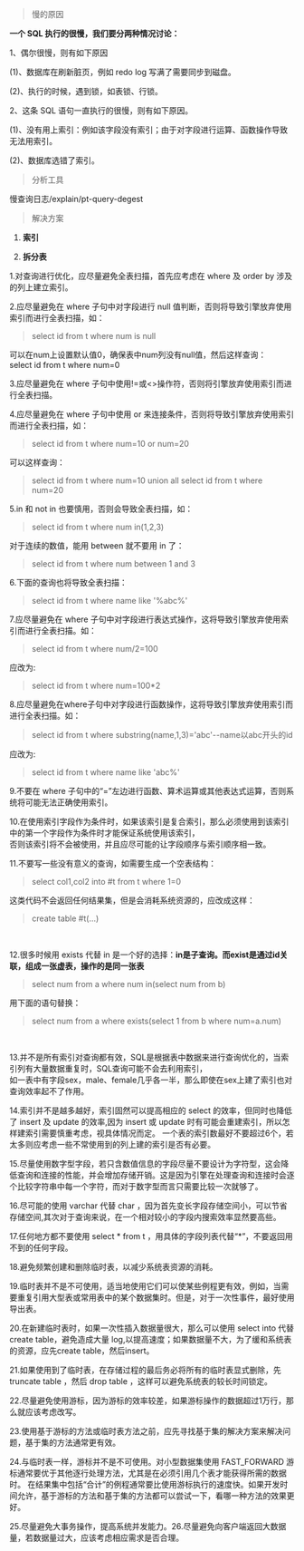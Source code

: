 > 慢的原因

**一个 SQL 执行的很慢，我们要分两种情况讨论：**

1、偶尔很慢，则有如下原因

(1)、数据库在刷新脏页，例如 redo log 写满了需要同步到磁盘。

(2)、执行的时候，遇到锁，如表锁、行锁。

2、这条 SQL 语句一直执行的很慢，则有如下原因。

(1)、没有用上索引：例如该字段没有索引；由于对字段进行运算、函数操作导致无法用索引。

(2)、数据库选错了索引。



>分析工具

慢查询日志/explain/pt-query-degest



> 解决方案

1. **索引**

2. **拆分表**

1.对查询进行优化，应尽量避免全表扫描，首先应考虑在 where 及 order by 涉及的列上建立索引。	
	
2.应尽量避免在 where 子句中对字段进行 null 值判断，否则将导致引擎放弃使用索引而进行全表扫描，如：	

> select id from t where num is null	

可以在num上设置默认值0，确保表中num列没有null值，然后这样查询：	
select id from t where num=0	
	
3.应尽量避免在 where 子句中使用!=或<>操作符，否则将引擎放弃使用索引而进行全表扫描。	
	
4.应尽量避免在 where 子句中使用 or 来连接条件，否则将导致引擎放弃使用索引而进行全表扫描，如：	

> select id from t where num=10 or num=20	

可以这样查询：	

> select id from t where num=10	
> union all	
> select id from t where num=20	
> 	

5.in 和 not in 也要慎用，否则会导致全表扫描，如：	

> select id from t where num in(1,2,3)	

对于连续的数值，能用 between 就不要用 in 了：	

> select id from t where num between 1 and 3	



6.下面的查询也将导致全表扫描：	

> select id from t where name like '%abc%'	



7.应尽量避免在 where 子句中对字段进行表达式操作，这将导致引擎放弃使用索引而进行全表扫描。如：	

> select id from t where num/2=100	

应改为:	

> select id from t where num=100*2		



8.应尽量避免在where子句中对字段进行函数操作，这将导致引擎放弃使用索引而进行全表扫描。如：	

> select id from t where substring(name,1,3)='abc'--name以abc开头的id

应改为:	

> select id from t where name like 'abc%'		



9.不要在 where 子句中的“=”左边进行函数、算术运算或其他表达式运算，否则系统将可能无法正确使用索引。	
	
10.在使用索引字段作为条件时，如果该索引是复合索引，那么必须使用到该索引中的第一个字段作为条件时才能保证系统使用该索引，	
否则该索引将不会被使用，并且应尽可能的让字段顺序与索引顺序相一致。	
	
11.不要写一些没有意义的查询，如需要生成一个空表结构：	

> select col1,col2 into #t from t where 1=0	

这类代码不会返回任何结果集，但是会消耗系统资源的，应改成这样：	

> create table #t(...)	

​	

12.很多时候用 exists 代替 in 是一个好的选择：**in是子查询。而exist是通过id关联，组成一张虚表，操作的是同一张表**

> select num from a where num in(select num from b)	

用下面的语句替换：	

> select num from a where exists(select 1 from b where num=a.num)	

​	

13.并不是所有索引对查询都有效，SQL是根据表中数据来进行查询优化的，当索引列有大量数据重复时，SQL查询可能不会去利用索引，	
如一表中有字段sex，male、female几乎各一半，那么即使在sex上建了索引也对查询效率起不了作用。	
	
14.索引并不是越多越好，索引固然可以提高相应的 select 的效率，但同时也降低了 insert 及 update 的效率,因为 insert 或 update 时有可能会重建索引，所以怎样建索引需要慎重考虑，视具体情况而定。	
一个表的索引数最好不要超过6个，若太多则应考虑一些不常使用到的列上建的索引是否有必要。	
	
15.尽量使用数字型字段，若只含数值信息的字段尽量不要设计为字符型，这会降低查询和连接的性能，并会增加存储开销。这是因为引擎在处理查询和连接时会逐个比较字符串中每一个字符，而对于数字型而言只需要比较一次就够了。	
	
16.尽可能的使用 varchar 代替 char ，因为首先变长字段存储空间小，可以节省存储空间,其次对于查询来说，在一个相对较小的字段内搜索效率显然要高些。	
	
17.任何地方都不要使用 select * from t ，用具体的字段列表代替“*”，不要返回用不到的任何字段。	
	
18.避免频繁创建和删除临时表，以减少系统表资源的消耗。

19.临时表并不是不可使用，适当地使用它们可以使某些例程更有效，例如，当需要重复引用大型表或常用表中的某个数据集时。但是，对于一次性事件，最好使用导出表。	
	
20.在新建临时表时，如果一次性插入数据量很大，那么可以使用 select into 代替 create table，避免造成大量 log,以提高速度；如果数据量不大，为了缓和系统表的资源，应先create table，然后insert。

21.如果使用到了临时表，在存储过程的最后务必将所有的临时表显式删除，先 truncate table ，然后 drop table ，这样可以避免系统表的较长时间锁定。	
	
22.尽量避免使用游标，因为游标的效率较差，如果游标操作的数据超过1万行，那么就应该考虑改写。	
	
23.使用基于游标的方法或临时表方法之前，应先寻找基于集的解决方案来解决问题，基于集的方法通常更有效。

24.与临时表一样，游标并不是不可使用。对小型数据集使用 FAST_FORWARD 游标通常要优于其他逐行处理方法，尤其是在必须引用几个表才能获得所需的数据时。
在结果集中包括“合计”的例程通常要比使用游标执行的速度快。如果开发时间允许，基于游标的方法和基于集的方法都可以尝试一下，看哪一种方法的效果更好。

25.尽量避免大事务操作，提高系统并发能力。26.尽量避免向客户端返回大数据量，若数据量过大，应该考虑相应需求是否合理。